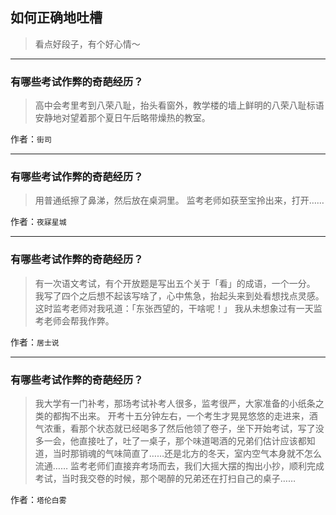 ## 如何正确地吐槽

> 看点好段子，有个好心情～


 
---

### 有哪些考试作弊的奇葩经历？

> 高中会考里考到八荣八耻，抬头看窗外，教学楼的墙上鲜明的八荣八耻标语安静地对望着那个夏日午后略带燥热的教室。


作者：`街司`

---

### 有哪些考试作弊的奇葩经历？

> 用普通纸擦了鼻涕，然后放在桌洞里。
> 监考老师如获至宝拎出来，打开……


作者：`夜寐星城`

---

### 有哪些考试作弊的奇葩经历？

> 有一次语文考试，有个开放题是写出五个关于「看」的成语，一个一分。
> 我写了四个之后想不起该写啥了，心中焦急，抬起头来到处看想找点灵感。
> 这时监考老师对我吼道：「东张西望的，干啥呢！」
> 我从未想象过有一天监考老师会帮我作弊。


作者：`居士说`

---

### 有哪些考试作弊的奇葩经历？

> 我大学有一门补考，那场考试补考人很多，监考很严，大家准备的小纸条之类的都掏不出来。
> 开考十五分钟左右，一个考生才晃晃悠悠的走进来，酒气浓重，看那个状态就已经喝多了然后他领了卷子，坐下开始考试，写了没多一会，他直接吐了，吐了一桌子，那个味道喝酒的兄弟们估计应该都知道，当时那销魂的气味简直了……还是北方的冬天，室内空气本身就不怎么流通……
> 监考老师们直接弃考场而去，我们大摇大摆的掏出小抄，顺利完成考试，当时我交卷的时候，那个喝醉的兄弟还在打扫自己的桌子……


作者：`塔伦白雾`